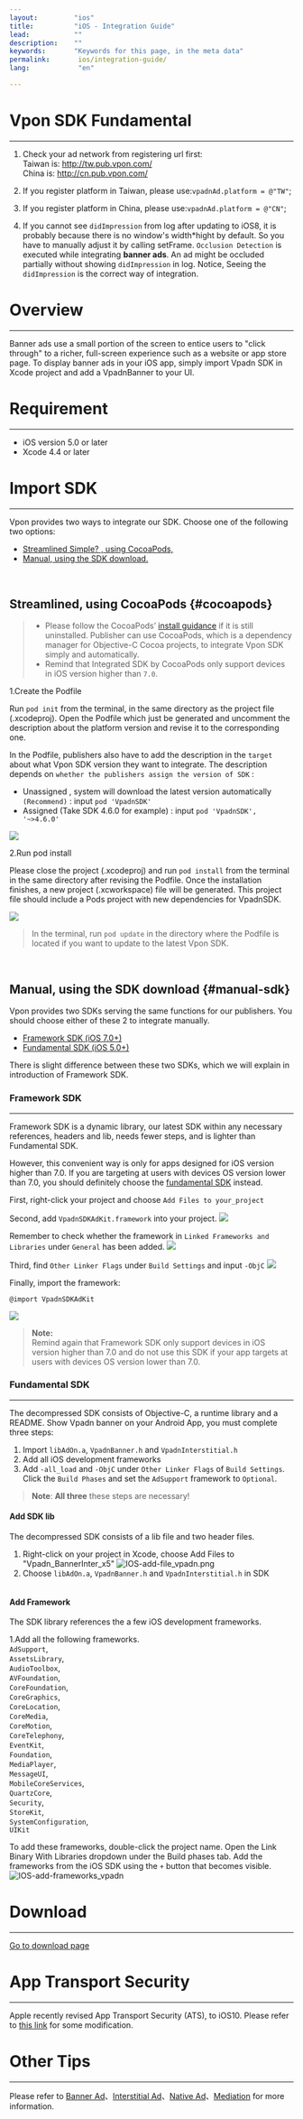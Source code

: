 ```yaml
---
layout:         "ios"
title:          "iOS - Integration Guide"
lead:           ""
description:    ""
keywords:       "Keywords for this page, in the meta data"
permalink:       ios/integration-guide/
lang:            "en"

---
```

# Vpon SDK Fundamental
---
1. Check your ad network from registering url first:<br>
Taiwan is: <http://tw.pub.vpon.com/><br>
China is: <http://cn.pub.vpon.com/><br>

2. If you register platform in Taiwan, please use:`vpadnAd.platform = @"TW"`;

3. If you register platform in China, please use:`vpadnAd.platform = @"CN"`;

4.  If you cannot see `didImpression` from log after updating to iOS8, it is probably because there is no window's width*hight by default. So you have to manually adjust it by calling setFrame. `Occlusion Detection` is executed while integrating **banner ads**. An ad might be occluded partially without showing `didImpression` in log. Notice, Seeing the `didImpression` is the correct way of integration.

# Overview
---
Banner ads use a small portion of the screen to entice users to "click through" to a richer, full-screen experience such as a website or app store page. To display banner ads in your iOS app, simply import Vpadn SDK in Xcode project and add a VpadnBanner to your UI.

# Requirement
---
* iOS version 5.0 or later
* Xcode 4.4 or later

# Import SDK
---

Vpon provides two ways to integrate our SDK. Choose one of the following two options:

* [Streamlined Simple? , using CocoaPods,](#cocoapods)<br>
* [Manual, using the SDK download.](#manual-sdk)<br>
<br>

## Streamlined, using CocoaPods {#cocoapods}

> * Please follow the CocoaPods’ [install guidance](https://cocoapods.org/) if it is still uninstalled. Publisher can use CocoaPods, which is a dependency manager for Objective-C Cocoa projects, to integrate Vpon SDK simply and automatically.
> * Remind that Integrated SDK by CocoaPods only support devices in iOS version higher than `7.0`.

1.Create the Podfile

Run `pod init` from the terminal, in the same directory as the project file (.xcodeproj). Open the Podfile which just be generated and uncomment the description about the platform version and revise it to the corresponding one.

In the Podfile, publishers also have to add the description in the `target` about what Vpon SDK version they want to integrate. The description depends on `whether the publishers assign the version of SDK` :

* Unassigned , system will download the latest version automatically `(Recommend)` : input `pod 'VpadnSDK'`
* Assigned (Take SDK 4.6.0 for example) : input `pod 'VpadnSDK', '~>4.6.0'`

![]({{site.imgurl}}/cocoapods_1.png)


2.Run pod install

Please close the project (.xcodeproj) and run `pod install` from the terminal in the same directory after revising the Podfile. Once the installation finishes, a new project (.xcworkspace) file will be generated. This project file should include a Pods project with new dependencies for VpadnSDK.

![]({{site.imgurl}}/cocoapods_2.png)

> In the terminal, run `pod update` in the directory where the Podfile is located if you want to update to the latest Vpon SDK.

<br>

## Manual, using the SDK download {#manual-sdk}

Vpon provides two SDKs serving the same functions for our publishers. You should choose either of these 2 to integrate manually.<br>

* [Framework SDK (iOS 7.0+)](#framework-sdk)<br>
* [Fundamental SDK (iOS 5.0+)](#fundamental-sdk)


There is slight difference between these two SDKs, which we will explain in introduction of Framework SDK.

### Framework SDK
---
Framework SDK is a dynamic library, our latest SDK within any necessary references, headers and lib, needs fewer steps, and is lighter than Fundamental SDK.

However, this convenient way is only for apps designed for iOS version higher than 7.0. If you are targeting at users with devices OS version lower than 7.0, you should definitely choose the [fundamental SDK](#fundamental-sdk) instead.

First, right-click your project and choose `Add Files to your_project`
<img src="{{site.imgurl}}/ios_framework_1.png" alt="" class="width-300" />

Second, add `VpadnSDKAdKit.framework` into your project.
![]({{site.imgurl}}/ios_framework_2.png)

Remember to check whether the framework  in `Linked Frameworks and Libraries` under `General` has been added.
![]({{site.imgurl}}/ios_framework_7.png)

Third, find `Other Linker Flags` under `Build Settings` and input `-ObjC`
![]({{site.imgurl}}/ios_framework_6.png)

Finally, import the framework:

```objc
@import VpadnSDKAdKit
```
![]({{site.imgurl}}/ios_framework_5.png)

> **Note:** <br>
> Remind again that Framework SDK only support devices in iOS version higher than 7.0 and do not use this SDK if your app targets at users with devices OS version lower than 7.0.



### Fundamental SDK
---
The decompressed SDK consists of Objective-C, a runtime library and a README. Show Vpadn banner on your Android App, you must complete three steps:

1. Import `libAdOn.a`, `VpadnBanner.h` and `VpadnInterstitial.h`
2. Add all iOS development frameworks
3. Add  `-all_load` and `-ObjC` under `Other Linker Flags` of `Build Settings`. Click the `Build Phases` and set the `AdSupport` framework to `Optional`.

> **Note**: **All three** these steps are necessary!

#### Add SDK lib
The decompressed SDK consists of a lib file and two header files.

1. Right-click on your project in Xcode, choose Add Files to "Vpadn_BannerInter_x5"
![IOS-add-file_vpadn.png]
2. Choose `libAdOn.a`, `VpadnBanner.h` and `VpadnInterstitial.h` in SDK
<img src="{{site.imgurl}}/IOS-add-lib&header_vpadn.png" alt="" class="width-300"/>

#### Add Framework
The SDK library references the a few iOS development frameworks.<br>

1.Add all the following frameworks.<br>
`AdSupport`, <br>
`AssetsLibrary`, <br>
`AudioToolbox`, <br>
`AVFoundation`, <br>
`CoreFoundation`, <br>
`CoreGraphics`, <br>
`CoreLocation`, <br>
`CoreMedia`, <br>
`CoreMotion`, <br>
`CoreTelephony`, <br>
`EventKit`, <br>
`Foundation`, <br>
`MediaPlayer`, <br>
`MessageUI`, <br>
`MobileCoreServices`, <br>
`QuartzCore`, <br>
`Security`, <br>
`StoreKit`, <br>
`SystemConfiguration`, <br>
`UIKit`<br>

To add these frameworks, double-click the project name. Open the Link Binary With Libraries dropdown under the Build phases tab. Add the frameworks from the iOS SDK using the `+` button that becomes visible.
![IOS-add-frameworks_vpadn]



# Download
---
[Go to download page](../download)

# App Transport Security
---
Apple recently revised App Transport Security (ATS), to iOS10. Please refer to [this link] for some modification.

# Other Tips
---
Please refer to [Banner Ad](../banner)、[Interstitial Ad](../Interstitial)、[Native Ad](../native)、[Mediation](../mediation) for more information.



[IOS-add-file_vpadn.png]: {{site.imgurl}}/IOS-add-file_vpadn.png
[IOS-add-frameworks_vpadn]: {{site.imgurl}}/IOS-add-frameworks_vpadn.png
[this link]: {{site.baseurl}}/ios/latest-news/ios9ats/
